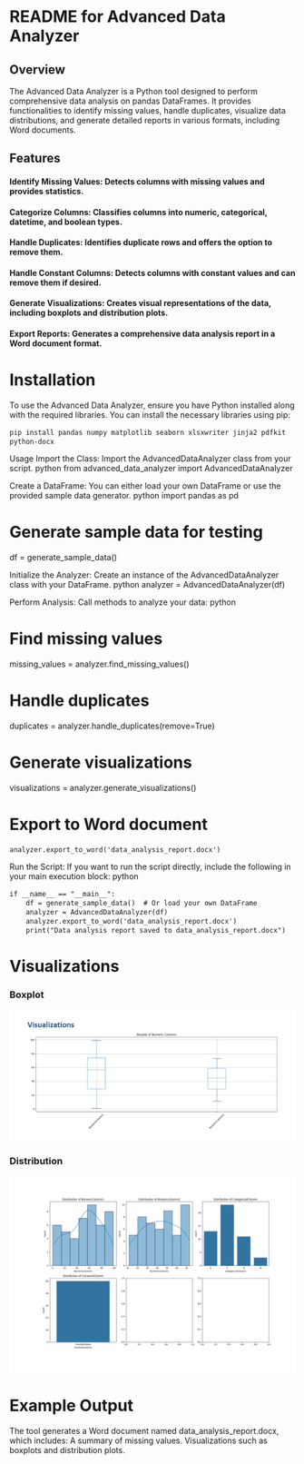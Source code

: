 # README for Advanced Data Analyzer
## Overview
The Advanced Data Analyzer is a Python tool designed to perform comprehensive data analysis on pandas DataFrames. It provides functionalities to identify missing values, handle duplicates, visualize data distributions, and generate detailed reports in various formats, including Word documents.
## Features
#### Identify Missing Values: Detects columns with missing values and provides statistics.
#### Categorize Columns: Classifies columns into numeric, categorical, datetime, and boolean types.
#### Handle Duplicates: Identifies duplicate rows and offers the option to remove them.
#### Handle Constant Columns: Detects columns with constant values and can remove them if desired.
#### Generate Visualizations: Creates visual representations of the data, including boxplots and distribution plots.
#### Export Reports: Generates a comprehensive data analysis report in a Word document format.
# Installation
To use the Advanced Data Analyzer, ensure you have Python installed along with the required libraries. You can install the necessary libraries using pip:

```
pip install pandas numpy matplotlib seaborn xlsxwriter jinja2 pdfkit python-docx
```

Usage
Import the Class:
Import the AdvancedDataAnalyzer class from your script.
python
from advanced_data_analyzer import AdvancedDataAnalyzer

Create a DataFrame:
You can either load your own DataFrame or use the provided sample data generator.
python
import pandas as pd

# Generate sample data for testing
df = generate_sample_data()

Initialize the Analyzer:
Create an instance of the AdvancedDataAnalyzer class with your DataFrame.
python
analyzer = AdvancedDataAnalyzer(df)

Perform Analysis:
Call methods to analyze your data:
python
# Find missing values
missing_values = analyzer.find_missing_values()

# Handle duplicates
duplicates = analyzer.handle_duplicates(remove=True)

# Generate visualizations
visualizations = analyzer.generate_visualizations()

# Export to Word document
```
analyzer.export_to_word('data_analysis_report.docx')
```
Run the Script:
If you want to run the script directly, include the following in your main execution block:
python
```
if __name__ == "__main__":
    df = generate_sample_data()  # Or load your own DataFrame
    analyzer = AdvancedDataAnalyzer(df)
    analyzer.export_to_word('data_analysis_report.docx')
    print("Data analysis report saved to data_analysis_report.docx")
```
# Visualizations

### Boxplot
![Boxplot of Numeric Columns](https://github.com/Harsha2k2/allin1analysis/blob/main/Boxplog.png)
### Distribution
![Distribution of Data](https://github.com/Harsha2k2/allin1analysis/blob/main/Distributions.png)
# Example Output
The tool generates a Word document named data_analysis_report.docx, which includes:
A summary of missing values.
Visualizations such as boxplots and distribution plots.
